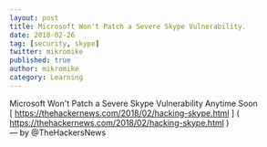 ```yaml
---
layout: post
title: Microsoft Won't Patch a Severe Skype Vulnerability.
date: 2018-02-26
tag: [security, skype]
twitter: mikromike
published: true
author: mikromike
category: Learning
---
```

Microsoft Won't Patch a Severe Skype Vulnerability Anytime Soon <br>
[ https://thehackernews.com/2018/02/hacking-skype.html ] ( https://thehackernews.com/2018/02/hacking-skype.html )
<br>  — by @TheHackersNews
